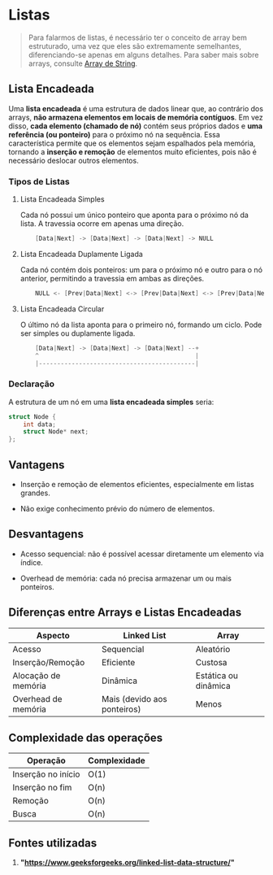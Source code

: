# Listas

> Para falarmos de listas, é necessário ter o conceito de array bem estruturado, uma vez que eles são extremamente semelhantes, diferenciando-se apenas em alguns detalhes. Para saber mais sobre arrays, consulte [Array de String](./StringArray.md).

## Lista Encadeada

Uma **lista encadeada** é uma estrutura de dados linear que, ao contrário dos arrays, **não armazena elementos em locais de memória contíguos**. Em vez disso, **cada elemento (chamado de nó)** contém seus próprios dados e **uma referência (ou ponteiro)** para o próximo nó na sequência. Essa característica permite que os elementos sejam espalhados pela memória, tornando a **inserção e remoção** de elementos muito eficientes, pois não é necessário deslocar outros elementos.

### Tipos de Listas

1. Lista Encadeada Simples

    Cada nó possui um único ponteiro que aponta para o próximo nó da lista. A travessia ocorre em apenas uma direção.

    ```c
        [Data|Next] -> [Data|Next] -> [Data|Next] -> NULL
    ```

2. Lista Encadeada Duplamente Ligada

    Cada nó contém dois ponteiros: um para o próximo nó e outro para o nó anterior, permitindo a travessia em ambas as direções.

    ```c
        NULL <- [Prev|Data|Next] <-> [Prev|Data|Next] <-> [Prev|Data|Next] -> NULL
    ```
3. Lista Encadeada Circular

    O último nó da lista aponta para o primeiro nó, formando um ciclo. Pode ser simples ou duplamente ligada.

    ```c
        [Data|Next] -> [Data|Next] -> [Data|Next] --+
        ^                                           |
        |-------------------------------------------|
    ```

### Declaração

A estrutura de um nó em uma **lista encadeada simples** seria:

```c
struct Node {
    int data;
    struct Node* next;
};
```

## Vantagens

- Inserção e remoção de elementos eficientes, especialmente em listas grandes.

- Não exige conhecimento prévio do número de elementos.

## Desvantagens

- Acesso sequencial: não é possível acessar diretamente um elemento via índice.

- Overhead de memória: cada nó precisa armazenar um ou mais ponteiros.

## Diferenças entre Arrays e Listas Encadeadas


| **Aspecto**         | **Linked List**             | **Array**            |
| ------------------- | --------------------------- | -------------------- |
| Acesso              | Sequencial                  | Aleatório            |
| Inserção/Remoção    | Eficiente                   | Custosa              |
| Alocação de memória | Dinâmica                    | Estática ou dinâmica |
| Overhead de memória | Mais (devido aos ponteiros) | Menos                |

## Complexidade das operações

| **Operação**       | **Complexidade** |
| ------------------ | ---------------- |
| Inserção no início | O(1)             |
| Inserção no fim    | O(n)             |
| Remoção            | O(n)             |
| Busca              | O(n)             |

## Fontes utilizadas

1. **"https://www.geeksforgeeks.org/linked-list-data-structure/"**
